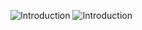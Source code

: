 
![Introduction](https://github.com/spectrumcomputing/ZX-Spectrum/blob/main/The%20Complete%20Machine%20Code%20Tutor/Images/MachineCodeTutor_001.png)
![Introduction](https://github.com/spectrumcomputing/ZX-Spectrum/blob/main/The%20Complete%20Machine%20Code%20Tutor/Images/MachineCodeTutor_Menu_1.png)

